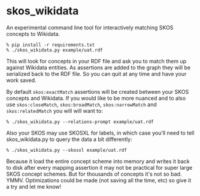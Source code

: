 # skos_wikidata

An experimental command line tool for interactively matching SKOS concepts
to Wikidata.

    % pip install -r requirements.txt
    % ./skos_wikidata.py example/uat.rdf

This will look for concepts in your RDF file and ask you to match them up
against Wikidata entities. As assertions are added to the graph they will be 
serialized back to the RDF file. So you can quit at any time and have your work
saved.

By default `skos:exactMatch` assertions will be created between your SKOS
concepts and Wikidata. If you would like to be more nuanced and to also use
`skos:closeMatch`, `skos:broadMatch`, `skos:narrowMatch` and `skos:relatedMatch`
you will will want to:

    % ./skos_wikidata.py --relations-prompt example/uat.rdf 

Also your SKOS may use SKOSXL for labels, in which case you'll need to tell
skos_wikidata.py to query the data a bit differently:

    % ./skos_wikidata.py --skosxl example/uat.rdf 

Because it load the entire concept scheme into memory and writes it back to disk
after every mapping assertion it may not be practical for super large SKOS 
concept schemes. But for thousands of concepts it's not so bad. YMMV. 
Optimizations could be made (not saving all the time, etc) so give it 
a try and let me know!
